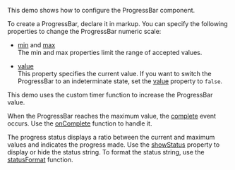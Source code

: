 This demo shows how to configure the ProgressBar component.

To create a ProgressBar, declare it in markup. You can specify the following properties to change the ProgressBar numeric scale:

- [min](/Documentation/ApiReference/UI_Components/dxProgressBar/Configuration/#min) and [max](/Documentation/ApiReference/UI_Components/dxProgressBar/Configuration/#max)    
The min and max properties limit the range of accepted values. 

- [value](/Documentation/ApiReference/UI_Components/dxProgressBar/Configuration/#value)    
This property specifies the current value. If you want to switch the ProgressBar to an indeterminate state, set the [value](/Documentation/ApiReference/UI_Components/dxProgressBar/Configuration/#value) property to `false`.

This demo uses the custom timer function to increase the ProgressBar value.

When the ProgressBar reaches the maximum value, the [complete](/Documentation/ApiReference/UI_Components/dxProgressBar/Events/#complete) event occurs. Use the [onComplete](/Documentation/ApiReference/UI_Components/dxProgressBar/Configuration/#onComplete) function to handle it.

The progress status displays a ratio between the current and maximum values and indicates the progress made. Use the [showStatus](/Documentation/ApiReference/UI_Components/dxProgressBar/Configuration/#showStatus) property to display or hide the status string. To format the status string, use the [statusFormat](/Documentation/ApiReference/UI_Components/dxProgressBar/Configuration/#statusFormat) function.

